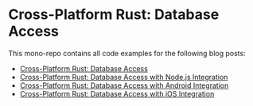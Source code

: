 #  Cross-Platform Rust: Database Access

This mono-repo contains all code examples for the following blog posts:
* [Cross-Platform Rust: Database Access](https://logankeenan.com/posts/cross-platform-rust-database-access/)  
* [Cross-Platform Rust: Database Access with Node.js Integration](https://logankeenan.com/posts/cross-platform-rust-database-access-nodejs/)  
* [Cross-Platform Rust: Database Access with Android Integration](https://logankeenan.com/posts/cross-platform-rust-database-access-android/)
* [Cross-Platform Rust: Database Access with iOS Integration](https://logankeenan.com/posts/cross-platform-rust-database-access-ios/)
